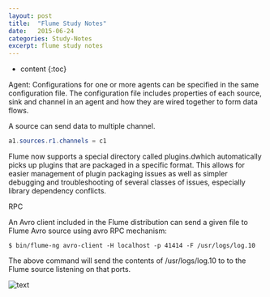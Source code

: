 ```yaml
---
layout: post
title:  "Flume Study Notes"
date:   2015-06-24
categories: Study-Notes
excerpt: flume study notes
---
```


* content
{:toc}

Agent: Configurations for one or more agents can be specified in the same configuration file. The configuration file includes properties of each source, sink and channel in an agent and how they are wired together to form data flows.

A source can send data to multiple channel.

~~~ java
a1.sources.r1.channels = c1
~~~

Flume now supports a special directory called plugins.dwhich automatically picks up plugins that are packaged in a specific format. This allows for easier management of plugin packaging issues as well as simpler debugging and troubleshooting of several classes of issues, especially library dependency conflicts.

RPC

An Avro client included in the Flume distribution can send a given file to Flume Avro source using avro RPC mechanism:

~~~ shell
$ bin/flume-ng avro-client -H localhost -p 41414 -F /usr/logs/log.10
~~~

The above command will send the contents of /usr/logs/log.10 to to the Flume source listening on that ports.

![text](https://cloud.githubusercontent.com/assets/5607138/8865771/ed9a9156-3168-11e5-8cc1-d0cc53855ed3.png)
